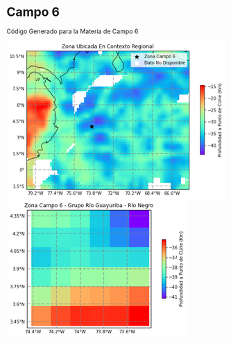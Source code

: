 # Campo 6
Código Generado para la Materia de Campo 6

![Mapa de Profundidad a Temperatura de Curie Colombia](/curie_colombia.png)
![Mapa de Profundidad a Temperatura de Curie en Zona de Campo 6](/curie_campo6.png)
